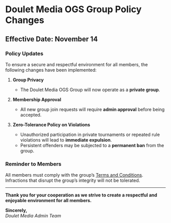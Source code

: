 # Doulet Media OGS Group Policy Changes  

## Effective Date: November 14  

### **Policy Updates**  
To ensure a secure and respectful environment for all members, the following changes have been implemented:  

1. **Group Privacy**  
   - The Doulet Media OGS Group will now operate as a **private group**.  

2. **Membership Approval**  
   - All new group join requests will require **admin approval** before being accepted.  

3. **Zero-Tolerance Policy on Violations**  
   - Unauthorized participation in private tournaments or repeated rule violations will lead to **immediate expulsion**.  
   - Persistent offenders may be subjected to a **permanent ban** from the group.  

### **Reminder to Members**  
All members must comply with the group’s [Terms and Conditions](#). Infractions that disrupt the group’s integrity will not be tolerated.  

---

**Thank you for your cooperation as we strive to create a respectful and enjoyable environment for all members.**  

**Sincerely,**  
*Doulet Media Admin Team*  
